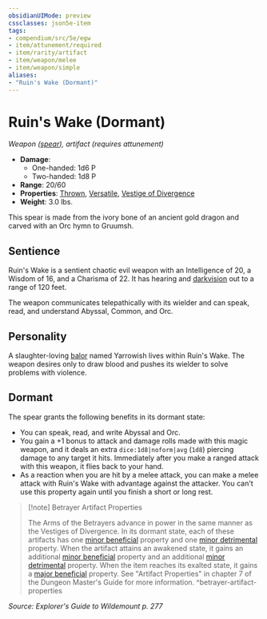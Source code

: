 ```yaml
---
obsidianUIMode: preview
cssclasses: json5e-item
tags:
- compendium/src/5e/egw
- item/attunement/required
- item/rarity/artifact
- item/weapon/melee
- item/weapon/simple
aliases: 
- "Ruin's Wake (Dormant)"
---
```

# Ruin's Wake (Dormant)
*Weapon ([spear](2-Mechanics/CLI/items/spear.md)), artifact (requires attunement)*  

- **Damage**:
  - One-handed: 1d6 P
  - Two-handed: 1d8 P
- **Range**: 20/60
- **Properties**: [Thrown](2-Mechanics/CLI/rules/item-properties.md#Thrown), [Versatile](2-Mechanics/CLI/rules/item-properties.md#Versatile), [Vestige of Divergence](2-Mechanics/CLI/rules/item-properties.md#Vestige%20of%20Divergence)
- **Weight**: 3.0 lbs.

This spear is made from the ivory bone of an ancient gold dragon and carved with an Orc hymn to Gruumsh.

## Sentience

Ruin's Wake is a sentient chaotic evil weapon with an Intelligence of 20, a Wisdom of 16, and a Charisma of 22. It has hearing and [darkvision](2-Mechanics/CLI/rules/senses.md#Darkvision) out to a range of 120 feet.

The weapon communicates telepathically with its wielder and can speak, read, and understand Abyssal, Common, and Orc.

## Personality

A slaughter-loving [balor](2-Mechanics/CLI/bestiary/fiend/balor.md) named Yarrowish lives within Ruin's Wake. The weapon desires only to draw blood and pushes its wielder to solve problems with violence.

## Dormant

The spear grants the following benefits in its dormant state:

- You can speak, read, and write Abyssal and Orc.  
- You gain a +1 bonus to attack and damage rolls made with this magic weapon, and it deals an extra `dice:1d8|noform|avg` (`1d8`) piercing damage to any target it hits. Immediately after you make a ranged attack with this weapon, it flies back to your hand.  
- As a reaction when you are hit by a melee attack, you can make a melee attack with Ruin's Wake with advantage against the attacker. You can't use this property again until you finish a short or long rest.  

> [!note] Betrayer Artifact Properties
> 
> The Arms of the Betrayers advance in power in the same manner as the Vestiges of Divergence. In its dormant state, each of these artifacts has one [minor beneficial](2-Mechanics/CLI/tables/artifact-properties-minor-beneficial-properties.md) property and one [minor detrimental](2-Mechanics/CLI/tables/artifact-properties-minor-detrimental-properties.md) property. When the artifact attains an awakened state, it gains an additional [minor beneficial](2-Mechanics/CLI/tables/artifact-properties-minor-beneficial-properties.md) property and an additional [minor detrimental](2-Mechanics/CLI/tables/artifact-properties-minor-detrimental-properties.md) property. When the item reaches its exalted state, it gains a [major beneficial](2-Mechanics/CLI/tables/artifact-properties-major-beneficial-properties.md) property. See "Artifact Properties" in chapter 7 of the Dungeon Master's Guide for more information.
^betrayer-artifact-properties

*Source: Explorer's Guide to Wildemount p. 277*